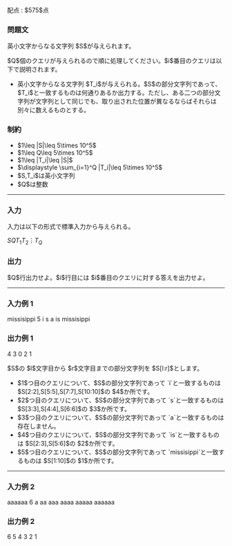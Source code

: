 
<div>

<span>

<span>

<p>
配点 : $575$点
</p>

<div>

<section>

### **問題文**

<p>
英小文字からなる文字列 $S$が与えられます。
</p>

<p>
$Q$個のクエリが与えられるので順に処理してください。$i$番目のクエリは以下で説明されます。
</p>

<ul>

<li>
英小文字からなる文字列 $T_i$が与えられる。$S$の部分文字列であって、$T_i$と一致するものは何通りあるか出力する。ただし、ある二つの部分文字列が文字列として同じでも、取り出された位置が異なるならばそれらは別々に数えるものとする。
</li>

</ul>

</section>

</div>

<div>

<section>

### **制約**

<ul>

<li>
$1\leq |S|\leq 5\times 10^5$
</li>

<li>
$1\leq Q\leq 5\times 10^5$
</li>

<li>
$1\leq |T_i|\leq |S|$
</li>

<li>
$\displaystyle \sum_{i=1}^Q |T_i|\leq 5\times 10^5$
</li>

<li>
$S,T_i$は英小文字列
</li>

<li>
$Q$は整数
</li>

</ul>

</section>

</div>

---

<div>

<div>

<section>

### **入力**

<p>
入力は以下の形式で標準入力から与えられる。
</p>

<div>

$S$$Q$$T_1$$T_2$$\vdots$$T_Q$
</div>

</section>

</div>

<div>

<section>

### **出力**

<p>
$Q$行出力せよ。$i$行目には $i$番目のクエリに対する答えを出力せよ。
</p>

</section>

</div>

</div>

---

<div>

<section>

### **入力例 1**

<div>

missisippi
5
i
s
a
is
missisippi

</div>

</section>

</div>

<div>

<section>

### **出力例 1**

<div>

4
3
0
2
1

</div>

<p>
$S$の $l$文字目から $r$文字目までの部分文字列を $S[l:r]$とします。
</p>

<ul>

<li>
$1$つ目のクエリについて、$S$の部分文字列であって `i`と一致するものは $S[2:2],S[5:5],S[7:7],S[10:10]$の $4$か所です。
</li>

<li>
$2$つ目のクエリについて、$S$の部分文字列であって `s`と一致するものは $S[3:3],S[4:4],S[6:6]$の $3$か所です。
</li>

<li>
$3$つ目のクエリについて、$S$の部分文字列であって `a`と一致するものは存在しません。
</li>

<li>
$4$つ目のクエリについて、$S$の部分文字列であって `is`と一致するものは $S[2:3],S[5:6]$の $2$か所です。
</li>

<li>
$5$つ目のクエリについて、$S$の部分文字列であって `missisippi`と一致するものは $S[1:10]$の $1$か所です。
</li>

</ul>

</section>

</div>

---

<div>

<section>

### **入力例 2**

<div>

aaaaaa
6
a
aa
aaa
aaaa
aaaaa
aaaaaa

</div>

</section>

</div>

<div>

<section>

### **出力例 2**

<div>

6
5
4
3
2
1

</div>

</section>

</div>

</span>

</span>

</div>

